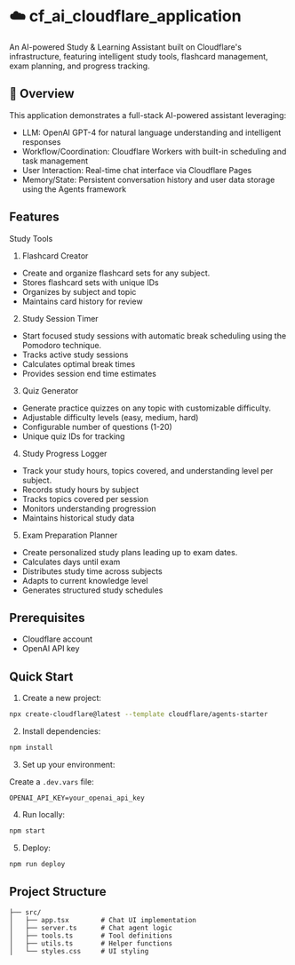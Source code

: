 # ☁️ cf_ai_cloudflare_application

An AI-powered Study & Learning Assistant built on Cloudflare's infrastructure, featuring intelligent study tools, flashcard management, exam planning, and progress tracking.

## 🎯 Overview
This application demonstrates a full-stack AI-powered assistant leveraging:

- LLM: OpenAI GPT-4 for natural language understanding and intelligent responses
- Workflow/Coordination: Cloudflare Workers with built-in scheduling and task management
- User Interaction: Real-time chat interface via Cloudflare Pages
- Memory/State: Persistent conversation history and user data storage using the Agents framework

## Features

Study Tools
1. Flashcard Creator
  - Create and organize flashcard sets for any subject.
  - Stores flashcard sets with unique IDs
  - Organizes by subject and topic
  - Maintains card history for review

2. Study Session Timer
  - Start focused study sessions with automatic break scheduling using the Pomodoro technique.
  - Tracks active study sessions
  - Calculates optimal break times
  - Provides session end time estimates

3. Quiz Generator
  - Generate practice quizzes on any topic with customizable difficulty.
  - Adjustable difficulty levels (easy, medium, hard)
  - Configurable number of questions (1-20)
  - Unique quiz IDs for tracking

4. Study Progress Logger
  - Track your study hours, topics covered, and understanding level per subject.
  - Records study hours by subject
  - Tracks topics covered per session
  - Monitors understanding progression
  - Maintains historical study data

5. Exam Preparation Planner
  - Create personalized study plans leading up to exam dates.
  - Calculates days until exam
  - Distributes study time across subjects
  - Adapts to current knowledge level
  - Generates structured study schedules

## Prerequisites

- Cloudflare account
- OpenAI API key

## Quick Start

1. Create a new project:

```bash
npx create-cloudflare@latest --template cloudflare/agents-starter
```

2. Install dependencies:

```bash
npm install
```

3. Set up your environment:

Create a `.dev.vars` file:

```env
OPENAI_API_KEY=your_openai_api_key
```

4. Run locally:

```bash
npm start
```

5. Deploy:

```bash
npm run deploy
```

## Project Structure

```
├── src/
│   ├── app.tsx        # Chat UI implementation
│   ├── server.ts      # Chat agent logic
│   ├── tools.ts       # Tool definitions
│   ├── utils.ts       # Helper functions
│   └── styles.css     # UI styling
```


